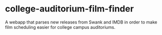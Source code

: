# college-auditorium-film-finder
A webapp that parses new releases from Swank and IMDB in order to make film scheduling easier for college campus auditoriums.
